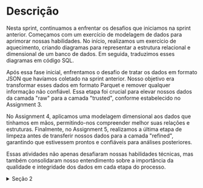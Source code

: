 # Descrição

Nesta sprint, continuamos a enfrentar os desafios que iniciamos na sprint anterior. Começamos com um exercício de modelagem de dados para aprimorar nossas habilidades. No início, realizamos um exercício de aquecimento, criando diagramas para representar a estrutura relacional e dimensional de um banco de dados. Em seguida, traduzimos esses diagramas em código SQL.

Após essa fase inicial, enfrentamos o desafio de tratar os dados em formato JSON que havíamos coletado na sprint anterior. Nosso objetivo era transformar esses dados em formato Parquet e remover qualquer informação não confiável. Essa etapa foi crucial para elevar nossos dados da camada "raw" para a camada "trusted", conforme estabelecido no Assignment 3.

No Assignment 4, aplicamos uma modelagem dimensional aos dados que tínhamos em mãos, permitindo-nos compreender melhor suas relações e estruturas. Finalmente, no Assignment 5, realizamos a última etapa de limpeza antes de transferir nossos dados para a camada "refined", garantindo que estivessem prontos e confiáveis para análises posteriores.

Essas atividades não apenas desafiaram nossas habilidades técnicas, mas também consolidaram nosso entendimento sobre a importância da qualidade e integridade dos dados em cada etapa do processo.

<details>
<summary>Seção 2</summary>

## Modelagem Relacional
Nessa etapa fizemos a modelagem relacional do banco de dados concessionaria, primeiro o diagrama depois o código SQL que criava as tabelas:

<img src="/Sprint-09/secao-2/diagrama_relacional.png" alt="Modelagem Relacional" width="150" height="150">

~~~SQL
CREATE TABLE Vendedor (
    idVendedor INT PRIMARY KEY,
    nomeVendedor VARCHAR(15),
    sexoVendedor SMALLINT,
    estadoVendedor VARCHAR(40)
)

INSERT OR IGNORE INTO Vendedor (idVendedor, nomeVendedor, sexoVendedor, estadoVendedor)
SELECT idVendedor, nomeVendedor, sexoVendedor, estadoVendedor
FROM tb_locacao

CREATE TABLE Combustivel (
    idCombustivel INTEGER PRIMARY KEY,
    tipoCombustivel VARCHAR(20)
)

INSERT OR IGNORE INTO Combustivel (idCombustivel, tipoCombustivel)
SELECT idCombustivel, tipoCombustivel
FROM tb_locacao

CREATE TABLE Carro (
    idCarro INT PRIMARY KEY,
    idCombustivel INT,
    classiCarro VARCHAR(50),
    marcaCarro VARCHAR(80),
    modeloCarro VARCHAR(80),
    anoCarro INT,
    FOREIGN KEY (idCombustivel) REFERENCES Combustivel(idCombustivel)
)

INSERT OR IGNORE INTO Carro (idCarro, idCombustivel, classiCarro, marcaCarro, modeloCarro, anoCarro)
SELECT idCarro, idCombustivel, classiCarro, marcaCarro, modeloCarro, anoCarro
FROM tb_locacao

CREATE TABLE Cliente (
    idCliente INT PRIMARY KEY,
    nomeCliente VARCHAR(100),
    cidadeCliente VARCHAR(40),
    estadoCliente VARCHAR(40),
    paisCliente VARCHAR(40)
)

INSERT OR IGNORE INTO Cliente (idCliente, nomeCliente, cidadeCliente, estadoCliente, paisCliente)
SELECT idCliente, nomeCliente, cidadeCliente, estadoCliente, paisCliente
FROM tb_locacao

CREATE TABLE DetalhesLocacao (
    idLocacao INT,
    qtdDiaria INT,
    vlrDiaria DECIMAL(18,2),
    horaEntrega TIME,
    dataEntrega DATETIME,
    horaLocacao TIME,
    dataLocacao DATETIME,
    kmCarro INT,
    FOREIGN KEY (idLocacao) REFERENCES Locacao(idLocacao)
)

INSERT OR IGNORE INTO DetalhesLocacao (idLocacao, qtdDiaria, vlrDiaria, horaEntrega, dataEntrega, horaLocacao, dataLocacao, kmCarro)
SELECT idLocacao, qtdDiaria, vlrDiaria, horaEntrega, dataEntrega, horaLocacao, dataLocacao, kmCarro
FROM tb_locacao

CREATE TABLE Locacao (
    idLocacao INT PRIMARY KEY,
    idCarro INT,
    idCliente INT,
    idVendedor INT,
    FOREIGN KEY (idCarro) REFERENCES Carro(idCarro),
    FOREIGN KEY (idCliente) REFERENCES Cliente(idCliente),
    FOREIGN KEY (idVendedor) REFERENCES Vendedor(idVendedor)
)

INSERT OR IGNORE INTO Locacao (idLocacao, idCarro, idCliente, idVendedor)
SELECT idLocacao, idCarro, idCliente, idVendedor
FROM tb_locacao

~~~


## Modelagem Dimensional
Depois fizemos a modelagem dimensional do banco de dados concessionaria, primeiro o diagrama depois o código SQL que criava views:

<img src="/Sprint-09/secao-2/Diagrama_dimensional.png" alt="Modelagem Dimensional" width="150" height="150">


~~~SQL
CREATE VIEW DimensaoVendedor AS
SELECT idVendedor, nomeVendedor, sexoVendedor, estadoVendedor
FROM tb_locacao

CREATE VIEW DimensaoCombustivel AS
SELECT idCombustivel, tipoCombustivel
FROM tb_locacao

CREATE VIEW DimensaoCarro AS
SELECT C.idCarro, C.idCombustivel, C.classiCarro, C.marcaCarro, C.modeloCarro, C.anoCarro
FROM tb_locacao C
JOIN DimensaoCombustivel CF ON C.idCombustivel = CF.idCombustivel

CREATE VIEW DimensaoCliente AS
SELECT idCliente, nomeCliente, cidadeCliente, estadoCliente, paisCliente
FROM tb_locacao

CREATE VIEW DimensaoDataEntrega AS
SELECT
    dataEntrega,
    horaEntrega,
    CAST(substr(dataEntrega, 1, 4) AS INT) AS ano,
    CAST(substr(dataEntrega, 5, 2) AS INT) AS mes,
    CAST(substr(dataEntrega, 7, 2) AS INT) AS dia
FROM tb_locacao

CREATE VIEW DimensaoDataLocacao AS
SELECT
    dataLocacao,
    horaLocacao,
    CAST(substr(dataLocacao, 1, 4) AS INT) AS ano,
    CAST(substr(dataLocacao, 5, 2) AS INT) AS mes,
    CAST(substr(dataLocacao, 7, 2) AS INT) AS dia
FROM tb_locacao

CREATE VIEW FatosLocacao AS
SELECT L.idLocacao, L.idCarro, L.idCliente, L.idVendedor, L.horaEntrega,
        L.dataEntrega, L.horaLocacao, L.dataLocacao, L.kmCarro, l.qtdDiaria, L.vlrDiaria
FROM tb_locacao L
JOIN DimensaoCarro LC ON L.idCarro = LC.idCarro
JOIN DimensaoCliente CL ON L.idCliente = CL.idCliente
JOIN DimensaoVendedor V ON L.idVendedor = V.idVendedor


~~~

</details>